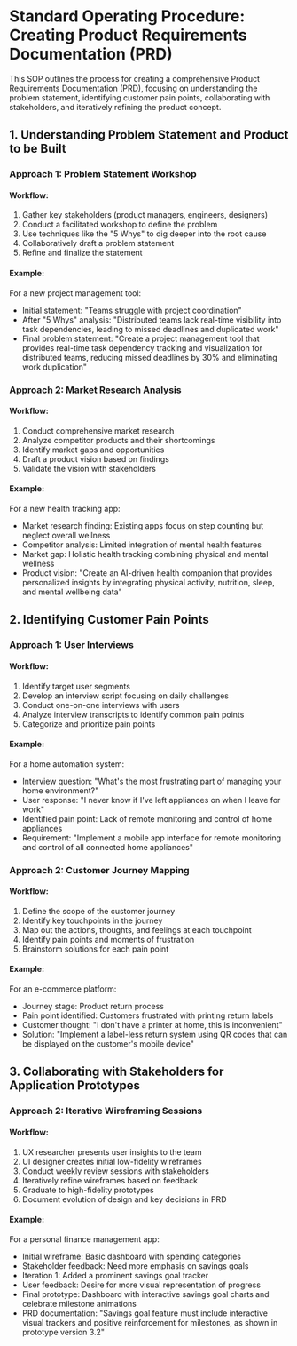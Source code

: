 # Standard Operating Procedure: Creating Product Requirements Documentation (PRD)

This SOP outlines the process for creating a comprehensive Product Requirements Documentation (PRD), focusing on understanding the problem statement, identifying customer pain points, collaborating with stakeholders, and iteratively refining the product concept.

## 1. Understanding Problem Statement and Product to be Built

### Approach 1: Problem Statement Workshop

#### Workflow:
1. Gather key stakeholders (product managers, engineers, designers)
2. Conduct a facilitated workshop to define the problem
3. Use techniques like the "5 Whys" to dig deeper into the root cause
4. Collaboratively draft a problem statement
5. Refine and finalize the statement

#### Example:
For a new project management tool:
- Initial statement: "Teams struggle with project coordination"
- After "5 Whys" analysis: "Distributed teams lack real-time visibility into task dependencies, leading to missed deadlines and duplicated work"
- Final problem statement: "Create a project management tool that provides real-time task dependency tracking and visualization for distributed teams, reducing missed deadlines by 30% and eliminating work duplication"

### Approach 2: Market Research Analysis

#### Workflow:
1. Conduct comprehensive market research
2. Analyze competitor products and their shortcomings
3. Identify market gaps and opportunities
4. Draft a product vision based on findings
5. Validate the vision with stakeholders

#### Example:
For a new health tracking app:
- Market research finding: Existing apps focus on step counting but neglect overall wellness
- Competitor analysis: Limited integration of mental health features
- Market gap: Holistic health tracking combining physical and mental wellness
- Product vision: "Create an AI-driven health companion that provides personalized insights by integrating physical activity, nutrition, sleep, and mental wellbeing data"

## 2. Identifying Customer Pain Points

### Approach 1: User Interviews

#### Workflow:
1. Identify target user segments
2. Develop an interview script focusing on daily challenges
3. Conduct one-on-one interviews with users
4. Analyze interview transcripts to identify common pain points
5. Categorize and prioritize pain points

#### Example:
For a home automation system:
- Interview question: "What's the most frustrating part of managing your home environment?"
- User response: "I never know if I've left appliances on when I leave for work"
- Identified pain point: Lack of remote monitoring and control of home appliances
- Requirement: "Implement a mobile app interface for remote monitoring and control of all connected home appliances"

### Approach 2: Customer Journey Mapping

#### Workflow:
1. Define the scope of the customer journey
2. Identify key touchpoints in the journey
3. Map out the actions, thoughts, and feelings at each touchpoint
4. Identify pain points and moments of frustration
5. Brainstorm solutions for each pain point

#### Example:
For an e-commerce platform:
- Journey stage: Product return process
- Pain point identified: Customers frustrated with printing return labels
- Customer thought: "I don't have a printer at home, this is inconvenient"
- Solution: "Implement a label-less return system using QR codes that can be displayed on the customer's mobile device"

## 3. Collaborating with Stakeholders for Application Prototypes

### Approach 2: Iterative Wireframing Sessions

#### Workflow:
1. UX researcher presents user insights to the team
2. UI designer creates initial low-fidelity wireframes
3. Conduct weekly review sessions with stakeholders
4. Iteratively refine wireframes based on feedback
5. Graduate to high-fidelity prototypes
6. Document evolution of design and key decisions in PRD

#### Example:
For a personal finance management app:
- Initial wireframe: Basic dashboard with spending categories
- Stakeholder feedback: Need more emphasis on savings goals
- Iteration 1: Added a prominent savings goal tracker
- User feedback: Desire for more visual representation of progress
- Final prototype: Dashboard with interactive savings goal charts and celebrate milestone animations
- PRD documentation: "Savings goal feature must include interactive visual trackers and positive reinforcement for milestones, as shown in prototype version 3.2"


